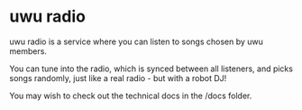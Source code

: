 # uwu radio

uwu radio is a service where you can listen to songs chosen by uwu members.

You can tune into the radio, which is synced between all listeners,
and picks songs randomly, just like a real radio - but with a robot DJ!

You may wish to check out the technical docs in the /docs folder.
